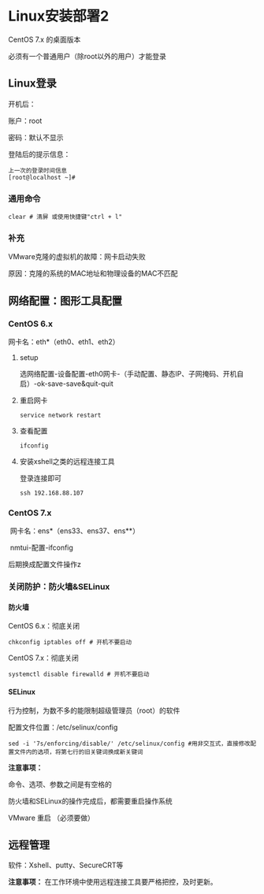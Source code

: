 # Linux安装部署2

CentOS 7.x 的桌面版本

必须有一个普通用户（除root以外的用户）才能登录

## Linux登录

开机后：

账户：root

密码：默认不显示

登陆后的提示信息：

~~~shell
上一次的登录时间信息
[root@localhost ~]#
~~~

### 通用命令

~~~shell
clear # 清屏 或使用快捷键"ctrl + l"
~~~

### 补充

VMware克隆的虚拟机的故障：网卡启动失败

原因：克隆的系统的MAC地址和物理设备的MAC不匹配

## 网络配置：图形工具配置

### CentOS 6.x

网卡名：eth*（eth0、eth1、eth2）

1.  setup

    选网络配置-设备配置-eth0网卡-（手动配置、静态IP、子网掩码、开机自启）-ok-save-save&quit-quit

2.  重启网卡

    ~~~shell
    service network restart
    ~~~

3.  查看配置

    ~~~shell
    ifconfig
    ~~~

4.  安装xshell之类的远程连接工具

    登录连接即可

    ~~~shell
    ssh 192.168.88.107
    ~~~

### CentOS 7.x

​    网卡名：ens*（ens33、ens37、ens**）

​	nmtui-配置-ifconfig

后期换成配置文件操作z

### 关闭防护：防火墙&SELinux

#### 防火墙

CentOS 6.x：彻底关闭

~~~shell
chkconfig iptables off # 开机不要启动
~~~

CentOS 7.x：彻底关闭

~~~shell
systemctl disable firewalld # 开机不要启动
~~~

#### SELinux

行为控制，为数不多的能限制超级管理员（root）的软件

配置文件位置：/etc/selinux/config

~~~shell
sed -i '7s/enforcing/disable/' /etc/selinux/config #用非交互式，直接修改配置文件内的选项，将第七行的旧关键词换成新关键词
~~~

**注意事项：**

命令、选项、参数之间是有空格的

防火墙和SELinux的操作完成后，都需要重启操作系统

VMware 重启 （必须要做）

## 远程管理

软件：Xshell、putty、SecureCRT等

**注意事项：** 在工作环境中使用远程连接工具要严格把控，及时更新。